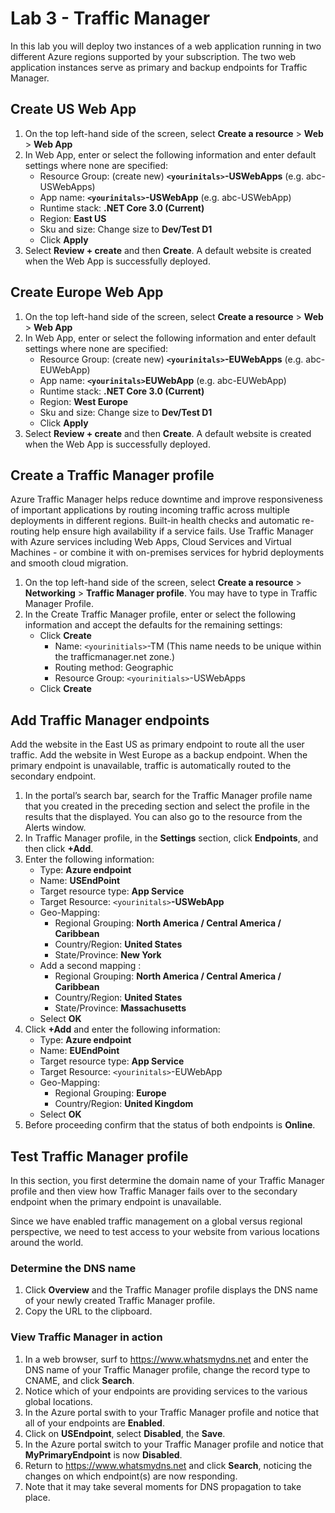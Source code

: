 # Lab 3 - Traffic Manager

In this lab you will deploy two instances of a web application running in two different Azure regions supported by your subscription. The two web application instances serve as primary and backup endpoints for Traffic Manager.

## Create US Web App

1. On the top left-hand side of the screen, select **Create a resource** > **Web** > **Web App**
2. In Web App, enter or select the following information and enter default settings where none are specified:
    * Resource Group: (create new)  **`<yourinitals>`-USWebApps** (e.g. abc-USWebApps)
    * App name: **`<yourinitals>`-USWebApp** (e.g. abc-USWebApp)
    * Runtime stack: **.NET Core 3.0 (Current)**
    * Region: **East US**
    * Sku and size: Change size to **Dev/Test D1**
    * Click **Apply**
3. Select **Review + create** and then **Create**.  A default website is created when the Web App is successfully deployed.

## Create Europe Web App

1. On the top left-hand side of the screen, select **Create a resource** > **Web** > **Web App**
2. In Web App, enter or select the following information and enter default settings where none are specified:
    * Resource Group: (create new)  **`<yourinitals>`-EUWebApps** (e.g. abc-EUWebApp)
    * App name: **`<yourinitals>`EUWebApp** (e.g. abc-EUWebApp)
    * Runtime stack: **.NET Core 3.0 (Current)**
    * Region: **West Europe**
    * Sku and size: Change size to **Dev/Test D1**
    * Click **Apply**
3. Select **Review + create** and then **Create**. A default website is created when the Web App is successfully deployed.

## Create a Traffic Manager profile

Azure Traffic Manager helps reduce downtime and improve responsiveness of important applications by routing incoming traffic across multiple deployments in different regions. Built-in health checks and automatic re-routing help ensure high availability if a service fails. Use Traffic Manager with Azure services including Web Apps, Cloud Services and Virtual Machines - or combine it with on-premises services for hybrid deployments and smooth cloud migration.

1. On the top left-hand side of the screen, select **Create a resource** > **Networking** > **Traffic Manager profile**. You may have to type in Traffic Manager Profile.
2. In the Create Traffic Manager profile, enter or select the following information and accept the defaults for the remaining settings:
    * Click **Create**
        * Name: `<yourinitials>`-TM (This name needs to be unique within the trafficmanager.net zone.)
        * Routing method: Geographic
        * Resource Group: `<yourinitials>`-USWebApps
    * Click **Create**

## Add Traffic Manager endpoints

Add the website in the East US as primary endpoint to route all the user traffic. Add the website in West Europe as a backup endpoint. When the primary endpoint is unavailable, traffic is automatically routed to the secondary endpoint.

1. In the portal’s search bar, search for the Traffic Manager profile name that you created in the preceding section and select the profile in the results that the displayed.  You can also go to the resource from the Alerts window.
2. In Traffic Manager profile, in the **Settings** section, click **Endpoints**, and then click **+Add**.
3. Enter the following information:
    * Type: **Azure endpoint**
    * Name: **USEndPoint**
    * Target resource type: **App Service**
    * Target Resource: `<yourinitals>`**-USWebApp**
    * Geo-Mapping:
        * Regional Grouping: **North America / Central America / Caribbean**
        * Country/Region: **United States**
        * State/Province:  **New York**
    * Add a second mapping :
        * Regional Grouping: **North America / Central America / Caribbean**
        * Country/Region: **United States**
        * State/Province:  **Massachusetts**
    * Select **OK**
4. Click **+Add** and enter the following information:
    * Type: **Azure endpoint**
    * Name: **EUEndPoint**
    * Target resource type: **App Service**
    * Target Resource: `<yourinitals>`-EUWebApp
    * Geo-Mapping:
        * Regional Grouping: **Europe**
        * Country/Region: **United Kingdom**
    * Select **OK**
5. Before proceeding confirm that the status of both endpoints is **Online**.

## Test Traffic Manager profile

In this section, you first determine the domain name of your Traffic Manager profile and then view how Traffic Manager fails over to the secondary endpoint when the primary endpoint is unavailable.

Since we have enabled traffic management on a global versus regional perspective, we need to test access to your website from various locations around the world.

### Determine the DNS name

1. Click **Overview** and the Traffic Manager profile displays the DNS name of your newly created Traffic Manager profile.
2. Copy the URL to the clipboard.

### View Traffic Manager in action

1. In a web browser, surf to <https://www.whatsmydns.net> and enter the DNS name of your Traffic Manager profile, change the record type to CNAME, and click **Search**.
2. Notice which of your endpoints are providing services to the various global locations.
3. In the Azure portal swith to your Traffic Manager profile and notice that all of your endpoints are **Enabled**.
4. Click on **USEndpoint**, select **Disabled**, the **Save**.
5. In the Azure portal switch to your Traffic Manager profile and notice that **MyPrimaryEndpoint** is now **Disabled**.
6. Return to <https://www.whatsmydns.net> and click **Search**, noticing the changes on which endpoint(s) are now responding.
7. Note that it may take several moments for DNS propagation to take place.
